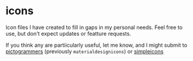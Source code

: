 # icons

Icon files I have created to fill in gaps in my personal needs. Feel free to use, but don't expect updates or featture requests.

If you think any are partiicularly useful, let me know, and I might submit to [pictogrammers](https://pictogrammers.com/library/mdi/) (previously `materialdesignicons`) or [simpleicons](https://simpleicons.org/)

